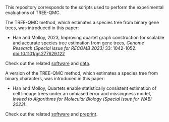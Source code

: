 This repository corresponds to the scripts used to perform the experimental evaluations of TREE-QMC.

The TREE-QMC method, which estimates a species tree from binary gene trees, was introduced in this paper:

* Han and Molloy, 2023, Improving quartet graph construction for scalable and accurate species tree estimation from gene trees, *Genome Research (Special issue for RECOMB 2023)* 33: 1042-1052. [doi:10.1101/gr.277629.122](http://doi.org/10.1101/gr.277629.122)

Check out the related [software](https://github.com/molloy-lab/TREE-QMC) and [data](https://doi.org/10.5061/dryad.m0cfxpp6g). 

A version of the TREE-QMC method, which estimates a species tree from binary characters, was introduced in this paper:

* Han and Molloy, Quartets enable statistically consistent estimation of cell lineage trees under an unbiased error and missingness model, *Invited to Algorithms for Molecular Biology (Special issue for WABI 2023)*.

Check out the related [software](https://github.com/molloy-lab/TREE-QMC-bip) and [preprint](https://doi.org/10.1101/2023.04.04.535437).

